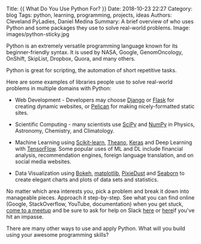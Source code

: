 Title: {{ What Do You Use Python For? }}
Date: 2018-10-23 22:27
Category: blog
Tags: python, learning, programming, projects, ideas
Authors: Cleveland PyLadies, Daniel Medina
Summary:  A brief overview of who uses Python and some packages they use to solve real-world problems.
Image: images/python-sticky.jpg

Python is an extremely versatile programming language known for its beginner-friendly syntax.  It is used by NASA, Google, GenomOncology, OnShift, SkipList, Dropbox, Quora, and many others.

Python is great for scripting, the automation of short repetitive tasks.

Here are some examples of libraries people use to solve real-world problems in multiple domains with Python:

*  Web Development - Developers may choose [Django](https://simpleisbetterthancomplex.com/series/2017/09/04/a-complete-beginners-guide-to-django-part-1.html) or [Flask](https://www.tutorialspoint.com/flask/) for creating dynamic websites, or [Pelican](https://github.com/getpelican/pelican/wiki/Tutorials) for making nicely-formatted static sites.

  *  Scientific Computing - many scientists use [SciPy](https://www.datacamp.com/community/tutorials/python-scipy-tutorial) and [NumPy](https://www.machinelearningplus.com/python/numpy-tutorial-part1-array-python-examples/) in Physics, Astronomy, Chemistry, and Climatology.

  *  Machine Learning using [Scikit-learn](https://medium.com/@mwitiderrick/introduction-to-supervised-learning-with-python-scikit-learn-tutorial-966457dd33b9), [Theano](http://deeplearning.net/software/theano/tutorial/), [Keras](https://elitedatascience.com/keras-tutorial-deep-learning-in-python) and Deep Learning with [TensorFlow](https://www.tensorflow.org/tutorials/). Some popular uses of ML and DL include financial analysis, recommendation engines, foreign language translation, and on social media websites.

  *  Data Visualization using [Bokeh](https://www.fullstackpython.com/blog/responsive-bar-charts-bokeh-flask-python-3.html), [matplotlib](https://www.datacamp.com/community/tutorials/matplotlib-tutorial-python), [PixieDust](https://github.com/pixiedust/pixiedust/wiki/Tutorial:-Using-Notebooks-with-PixieDust-for-Fast,-Flexible,-and-Easier-Data-Analysis-and-Experimentation) and [Seaborn](https://elitedatascience.com/python-seaborn-tutorial) to create elegant charts and plots of data sets and statistics.

No matter which area interests you, pick a problem and break it down into manageable pieces.  Approach it step-by-step.  See what you can find online (Google, StackOverflow, YouTube, documentation) when you get stuck, [come to a meetup](https://www.meetup.com/cle-pyladies/) and be sure to ask for help on Slack [here](https://slackin.pyladies.com/) or [here](https://cleveland-tech.slack.com/)if you've hit an impasse.

There are many other ways to use and apply Python.  What will you build using your awesome programming skills?
